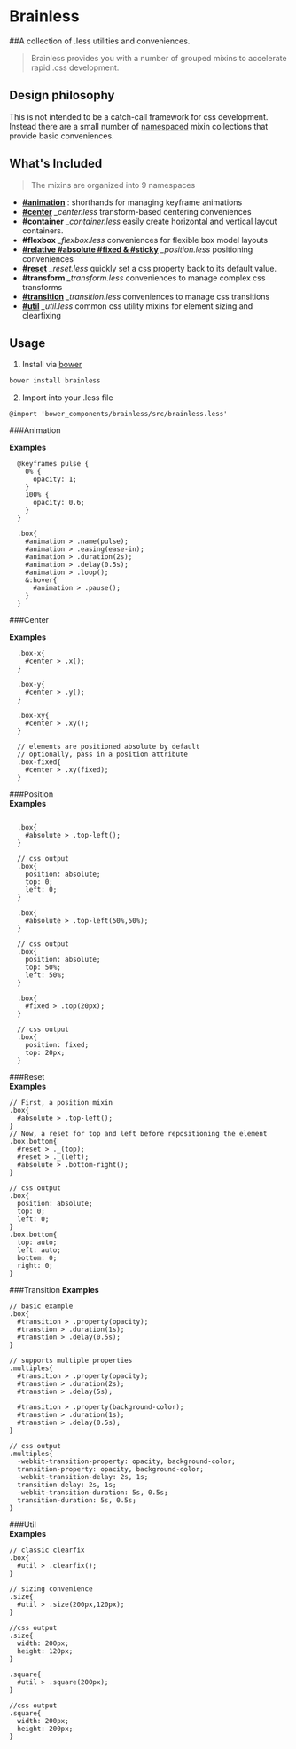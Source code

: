 # Brainless
##A collection of .less utilities and conveniences.

> Brainless provides you with a number of grouped mixins to accelerate rapid .css development.  

## Design philosophy  
This is not intended to be a catch-call framework for css development. Instead there are a small number of [namespaced](http://lesscss.org/features/#features-overview-feature-namespaces-and-accessors) mixin collections that provide basic conveniences.

## What's Included  

> The mixins are organized into 9 namespaces  

* **[#animation](#animation)** : shorthands for managing keyframe animations  
* **[#center](#center)** *_center.less* transform-based centering conveniences
* **#container** *_container.less* easily create horizontal and vertical layout containers.
* **#flexbox** *_flexbox.less* conveniences for flexible box model layouts
* **[#relative #absolute #fixed & #sticky](#position)** *_position.less* positioning conveniences  
* **[#reset](#reset)** *_reset.less* quickly set a css property back to its default value.  
* **#transform** *_transform.less* conveniences to manage complex css transforms  
* **[#transition](#transition)** *_transition.less* conveniences to manage css transitions  
* **[#util](#util)** *_util.less* common css utility mixins for element sizing and clearfixing 

## Usage
1. Install via [bower](http://bower.io/)
```bash
bower install brainless
```

2. Import into your .less file
```less
@import 'bower_components/brainless/src/brainless.less'
```

###Animation  

**Examples**  
```less
  @keyframes pulse {
    0% {
      opacity: 1;
    }
    100% {
      opacity: 0.6;
    } 
  }

  .box{
    #animation > .name(pulse);
    #animation > .easing(ease-in);
    #animation > .duration(2s);
    #animation > .delay(0.5s);
    #animation > .loop();
    &:hover{
      #animation > .pause();
    }
  }

```

###Center  

**Examples**  
```less
  .box-x{
    #center > .x();
  }

  .box-y{
    #center > .y();
  }

  .box-xy{
    #center > .xy();
  }

  // elements are positioned absolute by default
  // optionally, pass in a position attribute
  .box-fixed{
    #center > .xy(fixed);
  }

```

###Position  
**Examples** 
```less

  .box{
    #absolute > .top-left();
  }

  // css output
  .box{ 
    position: absolute; 
    top: 0; 
    left: 0; 
  }

  .box{
    #absolute > .top-left(50%,50%);
  }

  // css output
  .box{ 
    position: absolute; 
    top: 50%; 
    left: 50%; 
  }

  .box{
    #fixed > .top(20px);
  }

  // css output
  .box{
    position: fixed;
    top: 20px;
  }
```  

###Reset  
**Examples**  
```less
// First, a position mixin
.box{
  #absolute > .top-left();
}
// Now, a reset for top and left before repositioning the element
.box.bottom{
  #reset > ._(top);
  #reset > ._(left);
  #absolute > .bottom-right();
}

// css output
.box{
  position: absolute;
  top: 0;
  left: 0;
}
.box.bottom{
  top: auto;
  left: auto;
  bottom: 0;
  right: 0;
}
```  

###Transition
**Examples**
```less
// basic example
.box{
  #transition > .property(opacity);
  #transtion > .duration(1s);
  #transtion > .delay(0.5s);
}

// supports multiple properties
.multiples{
  #transition > .property(opacity);
  #transtion > .duration(2s);
  #transtion > .delay(5s);

  #transition > .property(background-color);
  #transtion > .duration(1s);
  #transtion > .delay(0.5s);
}

// css output
.multiples{
  -webkit-transition-property: opacity, background-color;
  transition-property: opacity, background-color;
  -webkit-transition-delay: 2s, 1s;
  transition-delay: 2s, 1s;
  -webkit-transition-duration: 5s, 0.5s;
  transition-duration: 5s, 0.5s;
}
```

###Util  
**Examples**  
```less
// classic clearfix
.box{
  #util > .clearfix();
}

// sizing convenience
.size{
  #util > .size(200px,120px);
}

//css output
.size{
  width: 200px;
  height: 120px;
}

.square{
  #util > .square(200px);
}

//css output
.square{
  width: 200px;
  height: 200px;
}
```

